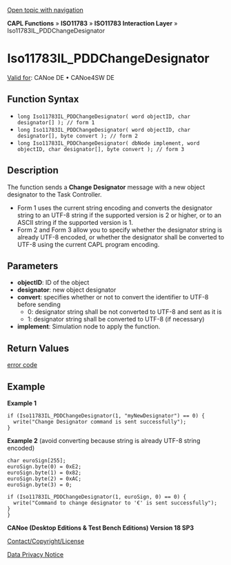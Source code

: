 [Open topic with navigation](../../../../../../CANoeDEFamily.htm#Topics/CAPLFunctions/ISO11783/ISOInteractionLayer/Functions/CAPLfunctionIso11783ILPDDChangeDesignator.md)

**CAPL Functions** » **ISO11783** » **ISO11783 Interaction Layer** » Iso11783IL_PDDChangeDesignator

# Iso11783IL_PDDChangeDesignator

[Valid for](../../../../Shared/FeatureAvailability.md): CANoe DE • CANoe4SW DE

## Function Syntax

- `long Iso11783IL_PDDChangeDesignator( word objectID, char designator[] ); // form 1`
- `long Iso11783IL_PDDChangeDesignator( word objectID, char designator[], byte convert ); // form 2`
- `long Iso11783IL_PDDChangeDesignator( dbNode implement, word objectID, char designator[], byte convert ); // form 3`

## Description

The function sends a **Change Designator** message with a new object designator to the Task Controller.

- Form 1 uses the current string encoding and converts the designator string to an UTF-8 string if the supported version is 2 or higher, or to an ASCII string if the supported version is 1.
- Form 2 and Form 3 allow you to specify whether the designator string is already UTF-8 encoded, or whether the designator shall be converted to UTF-8 using the current CAPL program encoding.

## Parameters

- **objectID**: ID of the object
- **designator**: new object designator
- **convert**: specifies whether or not to convert the identifier to UTF-8 before sending
  - 0: designator string shall be not converted to UTF-8 and sent as it is
  - 1: designator string shall be converted to UTF-8 (if necessary)
- **implement**: Simulation node to apply the function.

## Return Values

[error code](../../../CAPLfunctionsISOj1939ErrorCodes.md)

## Example

**Example 1**

```plaintext
if (Iso11783IL_PDDChangeDesignator(1, "myNewDesignator") == 0) {
  write("Change Designator command is sent successfully");
}
```

**Example 2** (avoid converting because string is already UTF-8 string encoded)

```plaintext
char euroSign[255];
euroSign.byte(0) = 0xE2;
euroSign.byte(1) = 0x82;
euroSign.byte(2) = 0xAC;
euroSign.byte(3) = 0;

if (Iso11783IL_PDDChangeDesignator(1, euroSign, 0) == 0) {
  write("Command to change designator to '€' is sent successfully");
}
}
```

**CANoe (Desktop Editions & Test Bench Editions) Version 18 SP3**

[Contact/Copyright/License](../../../../Shared/ContactCopyrightLicense.md)

[Data Privacy Notice](https://www.vector.com/int/en/company/get-info/privacy-policy/)
